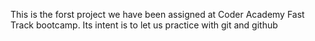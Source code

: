 This is the forst project we have been assigned at Coder Academy Fast Track bootcamp. Its intent is to let us practice with git and github
